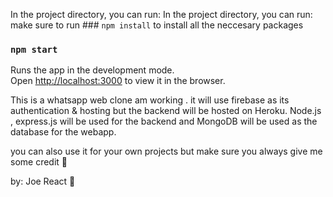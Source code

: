 

In the project directory, you can run:
In the project directory, you can run: make sure to run ### `npm install` to install all the neccesary packages

### `npm start`

Runs the app in the development mode.\
Open [http://localhost:3000](http://localhost:3000) to view it in the browser.


This is a whatsapp web clone am working . it will use firebase as its authentication & hosting but the backend will be hosted on Heroku. 
Node.js , express.js will be used for the backend and MongoDB will be used as the database for the webapp.

you can also use it for your own projects but make sure you always give me some credit :rocket: 

by: Joe React :rocket:
